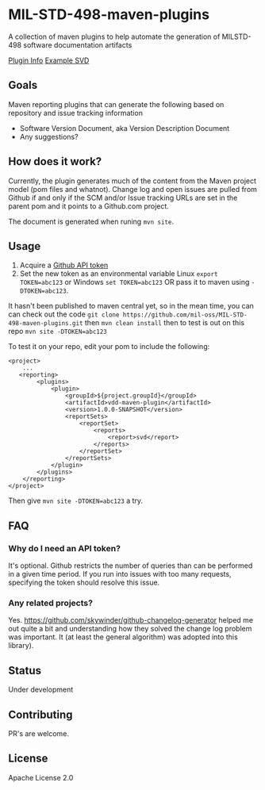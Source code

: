 # MIL-STD-498-maven-plugins
A collection of maven plugins to help automate the generation of MILSTD-498 software documentation artifacts

[Plugin Info](https://mil-oss.github.io/MIL-STD-498-maven-plugins/vdd-maven-plugin/intro.html)
[Example SVD](https://mil-oss.github.io/MIL-STD-498-maven-plugins/svd.html)

## Goals

Maven reporting plugins that can generate the following based on repository and issue tracking information

 - Software Version Document, aka Version Description Document
 - Any suggestions?
 
## How does it work?

Currently, the plugin generates much of the content from the Maven project model (pom files and whatnot). 
Change log and open issues are pulled from Github if and only if the SCM and/or Issue tracking URLs are set in the
parent pom and it points to a Github.com project.

The document is generated when runing `mvn site`.

## Usage

1. Acquire a [Github API token](https://github.com/settings/tokens)
2. Set the new token as an environmental variable Linux `export TOKEN=abc123` or Windows `set TOKEN=abc123` OR pass it to maven using `-DTOKEN=abc123`.

It hasn't been published to maven central yet, so in the mean time, you can can check out the code
`git clone https://github.com/mil-oss/MIL-STD-498-maven-plugins.git`
then
`mvn clean install`
then to test is out on this repo
`mvn site -DTOKEN=abc123`

To test it on your repo, edit your pom to include the following:

    <project>
        ...
       <reporting>
            <plugins>
                <plugin>
                    <groupId>${project.groupId}</groupId>
                    <artifactId>vdd-maven-plugin</artifactId>
                    <version>1.0.0-SNAPSHOT</version>
                    <reportSets>
                        <reportSet>
                            <reports>
                                <report>svd</report>
                            </reports>
                        </reportSet>
                    </reportSets>
                </plugin>
            </plugins>
        </reporting>
    </project>

Then give `mvn site -DTOKEN=abc123` a try.

## FAQ

### Why do I need an API token?

It's optional. Github restricts the number of queries than can be performed in a given time period. If you run into issues with too many requests, specifying the token should resolve this issue.

### Any related projects?

Yes. https://github.com/skywinder/github-changelog-generator helped me out quite a bit and understanding how they solved the change log problem was important. It (at least the general algorithm) was adopted into this library).

## Status

Under development

## Contributing
 
PR's are welcome. 


## License

Apache License 2.0
